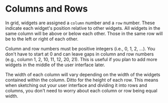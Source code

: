 # Columns and Rows

In grid, widgets are assigned a `column` number and a `row` number. These
indicate each widget's position relative to other widgets. All widgets in the
same column will be above or below each other. Those in the same row will be to
the left or right of each other.

Column and row numbers must be positive integers (i.e., 0, 1, 2, ...). You don't
have to start at 0 and can leave gaps in column and row numbers (e.g., column 1,
2, 10, 11, 12, 20, 21). This is useful if you plan to add more widgets in the
middle of the user interface later.

The width of each column will vary depending on the width of the widgets
contained within the column. Ditto for the height of each row. This means when
sketching out your user interface and dividing it into rows and columns, you
don't need to worry about each column or row being equal width.
